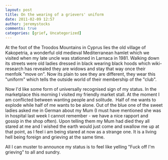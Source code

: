 ```yaml
---
layout: post
title: On the wearing of a grievers' uniform
date: 2011-02-09 12:57
author: jeremystocks
comments: true
categories: [grief, Uncategorized]
---
```

At the foot of the Troodos Mountains in Cyprus lies the old village of Kakopetria, a wonderful old medieval Mediterranean hamlet which we visited when my late uncle was stationed in Larnaca in 1981. Walking down its streets were old ladies dressed in black wearing black hoods which wiki- research has revealed they are widows and stay that way once their menfolk "move on". Now its plain to see they are different, they wear this "uniform" which tells the outside world of their membership of the "club".

Now I'd like some form of universally recognised sign of my status. In the marketplace this morning I visited my friendly market stall. At the moment I am conflicted between wanting people and solitude.  Half of me wants to explode while half of me wants to be alone. Out of the blue one of the sweet ladies asked me in German about my Mum (I must have mentioned she was in hospital last week I cannot remember - we have a nice rapport and gossip in the shop often). Upon telling them my Mum had died they all stared at me and I wished the earth would just come and swallow me up at that point, as I feel i am being stared at now as a strange one. It is a living hell being foreign and grieving at the same time.

All I can muster to announce my status is to feel like yelling "Fuck off I'm grieving" to all and sundry.
